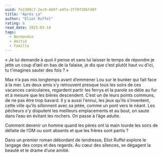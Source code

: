 ```yaml
---
uuid: fe2398c7-2ec9-449f-a4fa-2f70f28bfd0f
title: "Après ça"
author: "Eliot Ruffel"
rating: 6
read_date: 2025-03-14
tags:
  - Normandie
  - Amitié
  - Famille
---
```


« Je lui demande à quoi il pense et sans lui laisser le temps de répondre je jette un coup d’œil en bas de la falaise, je dis que c’est plutôt haut vu d’ici, tu t’imagines sauter des fois ? »

Max n’a pas mis longtemps avant d’emmener Lou sur le bunker qui fait face à la mer. Les deux amis s’y retrouvent presque tous les soirs de ces vacances caniculaires, regardent partir les ferrys et la parole se délie au fur et à mesure que les bières descendent. C’est un de leurs points communs, de ne pas être trop bavard. Il y a aussi l'ennui, les jeux qu’ils s’inventent, cette ville qu’ils sillonnent avec sa jetée, comme un pont vers le néant. Les pêcheurs s'y disputent les meilleurs emplacements et au bout, on saute dans l’eau en évitant les rochers. On passe à l’âge adulte.

Comment devenir un homme quand les pères ont la main lourde les soirs de défaite de l’OM ou sont absents et que les frères sont partis ?

Dans un premier roman débordant de tendresse, Eliot Ruffel explore le langage des corps et des regards. Au cœur des silences, se dégagent la beauté et le drame d’une amitié.
